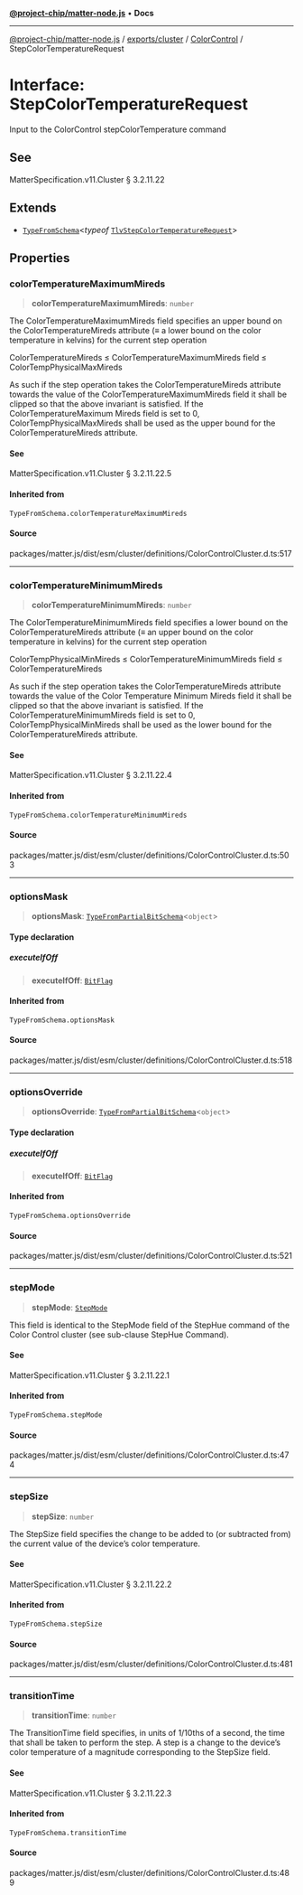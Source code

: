 [**@project-chip/matter-node.js**](../../../../../README.md) • **Docs**

***

[@project-chip/matter-node.js](../../../../../modules.md) / [exports/cluster](../../../README.md) / [ColorControl](../README.md) / StepColorTemperatureRequest

# Interface: StepColorTemperatureRequest

Input to the ColorControl stepColorTemperature command

## See

MatterSpecification.v11.Cluster § 3.2.11.22

## Extends

- [`TypeFromSchema`](../../../../tlv/README.md#typefromschemas)\<*typeof* [`TlvStepColorTemperatureRequest`](../README.md#tlvstepcolortemperaturerequest)\>

## Properties

### colorTemperatureMaximumMireds

> **colorTemperatureMaximumMireds**: `number`

The ColorTemperatureMaximumMireds field specifies an upper bound on the ColorTemperatureMireds attribute (≡
a lower bound on the color temperature in kelvins) for the current step operation

ColorTemperatureMireds ≤ ColorTemperatureMaximumMireds field ≤ ColorTempPhysicalMaxMireds

As such if the step operation takes the ColorTemperatureMireds attribute towards the value of the
ColorTemperatureMaximumMireds field it shall be clipped so that the above invariant is satisfied. If the
ColorTemperatureMaximum Mireds field is set to 0, ColorTempPhysicalMaxMireds shall be used as the upper
bound for the ColorTemperatureMireds attribute.

#### See

MatterSpecification.v11.Cluster § 3.2.11.22.5

#### Inherited from

`TypeFromSchema.colorTemperatureMaximumMireds`

#### Source

packages/matter.js/dist/esm/cluster/definitions/ColorControlCluster.d.ts:517

***

### colorTemperatureMinimumMireds

> **colorTemperatureMinimumMireds**: `number`

The ColorTemperatureMinimumMireds field specifies a lower bound on the ColorTemperatureMireds attribute (≡
an upper bound on the color temperature in kelvins) for the current step operation

ColorTempPhysicalMinMireds ≤ ColorTemperatureMinimumMireds field ≤ ColorTemperatureMireds

As such if the step operation takes the ColorTemperatureMireds attribute towards the value of the Color
Temperature Minimum Mireds field it shall be clipped so that the above invariant is satisfied. If the
ColorTemperatureMinimumMireds field is set to 0, ColorTempPhysicalMinMireds shall be used as the lower bound
for the ColorTemperatureMireds attribute.

#### See

MatterSpecification.v11.Cluster § 3.2.11.22.4

#### Inherited from

`TypeFromSchema.colorTemperatureMinimumMireds`

#### Source

packages/matter.js/dist/esm/cluster/definitions/ColorControlCluster.d.ts:503

***

### optionsMask

> **optionsMask**: [`TypeFromPartialBitSchema`](../../../../schema/README.md#typefrompartialbitschemat)\<`object`\>

#### Type declaration

##### executeIfOff

> **executeIfOff**: [`BitFlag`](../../../../schema/README.md#bitflag)

#### Inherited from

`TypeFromSchema.optionsMask`

#### Source

packages/matter.js/dist/esm/cluster/definitions/ColorControlCluster.d.ts:518

***

### optionsOverride

> **optionsOverride**: [`TypeFromPartialBitSchema`](../../../../schema/README.md#typefrompartialbitschemat)\<`object`\>

#### Type declaration

##### executeIfOff

> **executeIfOff**: [`BitFlag`](../../../../schema/README.md#bitflag)

#### Inherited from

`TypeFromSchema.optionsOverride`

#### Source

packages/matter.js/dist/esm/cluster/definitions/ColorControlCluster.d.ts:521

***

### stepMode

> **stepMode**: [`StepMode`](../enumerations/StepMode.md)

This field is identical to the StepMode field of the StepHue command of the Color Control cluster (see
sub-clause StepHue Command).

#### See

MatterSpecification.v11.Cluster § 3.2.11.22.1

#### Inherited from

`TypeFromSchema.stepMode`

#### Source

packages/matter.js/dist/esm/cluster/definitions/ColorControlCluster.d.ts:474

***

### stepSize

> **stepSize**: `number`

The StepSize field specifies the change to be added to (or subtracted from) the current value of the
device’s color temperature.

#### See

MatterSpecification.v11.Cluster § 3.2.11.22.2

#### Inherited from

`TypeFromSchema.stepSize`

#### Source

packages/matter.js/dist/esm/cluster/definitions/ColorControlCluster.d.ts:481

***

### transitionTime

> **transitionTime**: `number`

The TransitionTime field specifies, in units of 1/10ths of a second, the time that shall be taken to perform
the step. A step is a change to the device’s color temperature of a magnitude corresponding to the StepSize
field.

#### See

MatterSpecification.v11.Cluster § 3.2.11.22.3

#### Inherited from

`TypeFromSchema.transitionTime`

#### Source

packages/matter.js/dist/esm/cluster/definitions/ColorControlCluster.d.ts:489
